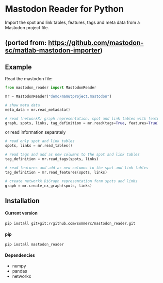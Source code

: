 # Mastodon Reader for Python
Import the spot and link tables, features, tags and meta data from a Mastodon project file.

(ported from: https://github.com/mastodon-sc/matlab-mastodon-importer)
---

## Example
Read the mastodon file:
```python
from mastodon_reader import MastodonReader

mr = MastodonReader("demo/mamutproject.mastodon")

# show meta data
meta_data = mr.read_metadata()

# read (networkX) graph representation, spot and link tables with features and tags columns
graph, spots, links, tag_definition = mr.read(tags=True, features=True)

```
or read information separately

```python
# read only spot and link tables
spots, links = mr.read_tables()

# read tags and add as new columns to the spot and link tables
tag_definition = mr.read_tags(spots, links)

# read features and add as new columns to the spot and link tables
tag_definition = mr.read_features(spots, links)

# create networkX DiGraph representation form spots and links
graph = mr.create_nx_graph(spots, links)
```

## Installation
#### Current version
`pip install git+git://github.com/sommerc/mastodon_reader.git`

#### pip
`pip install mastodon_reader`

#### Dependencies
* numpy
* pandas
* networkx


